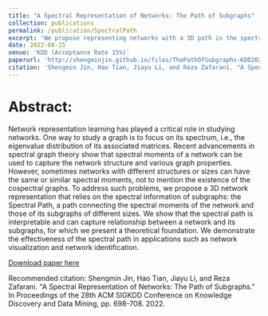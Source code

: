 ```yaml
---
title: "A Spectral Representation of Networks: The Path of Subgraphs"
collection: publications
permalink: /publication/SpectralPath
excerpt: 'We propose representing networks with a 3D path in the spectral embedding space, to capture the spectral information of a network and its subgraphs.'
date: 2022-08-15
venue: 'KDD (Acceptance Rate 15%)'
paperurl: 'http://shengminjin.github.io/files/ThePathOfSubgraphs-KDD2022.pdf'
citation: 'Shengmin Jin, Hao Tian, Jiayu Li, and Reza Zafarani. "A Spectral Representation of Networks: The Path of Subgraphs." In Proceedings of the 28th ACM SIGKDD Conference on Knowledge Discovery and Data Mining, pp. 698-708. 2022.'
---
```

Abstract:
======
Network representation learning has played a critical role in studying networks. One way to study a graph is to focus on its spectrum, i.e., the eigenvalue distribution of its associated matrices. Recent advancements in spectral graph theory show that spectral moments of a network can be used to capture the network structure and various graph properties. However, sometimes networks with different structures or sizes can have the same or similar spectral moments, not to mention the existence of the cospectral graphs. To address such problems, we propose a 3D network representation that relies on the spectral information of subgraphs: the Spectral Path, a path connecting the spectral moments of the network and those of its subgraphs of different sizes. We show that the spectral path is interpretable and can capture relationship between a network and its subgraphs, for which we present a theoretical foundation. We demonstrate the effectiveness of the spectral path in applications such as network visualization and network identification.

[Download paper here](http://shengminjin.github.io/files/ThePathOfSubgraphs-KDD2022.pdf)

Recommended citation: Shengmin Jin, Hao Tian, Jiayu Li, and Reza Zafarani. "A Spectral Representation of Networks: The Path of Subgraphs." In Proceedings of the 28th ACM SIGKDD Conference on Knowledge Discovery and Data Mining, pp. 698-708. 2022.
